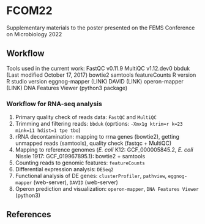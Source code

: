 # FCOM22

Supplementary materials to the poster presented on the FEMS Conference on Microbiology 2022




## Workflow  

Tools used in the current work:
FastQC v0.11.9
MultiQC v1.12.dev0
bbduk (Last modified October 17, 2017)
bowtie2
samtools
featureCounts
R version
R studio version
eggnog-mapper (LINK)
DAVID (LINK)
operon-mapper (LINK)
DNA Features Viewer (python3 package)

### Workflow for RNA-seq analysis 

1. Primary quality check of reads data: `FastQC` and `MultiQC`
2. Trimming and filtering reads: `bbduk` (oprtions: `-Xmx1g ktrim=r k=23 mink=11 hdist=1 tpe tbo`)
3. rRNA decontamination: mapping to rrna genes (bowtie2), getting unmapped reads (samtools), quality check  (fastqc + MultiQC)
4. Mapping to reference genomes (_E. coli_ K12: GCF_000005845.2, _E. coli_ Nissle 1917: GCF_019967895.1): bowtie2 + samtools
5. Counting reads to genomic features: `featureCounts`
6. Differential expression analysis: `DESeq2`
7. Functional analysis of DE genes:  `clusterProfiler`, `pathview`, `eggnog-mapper` (web-server), `DAVID` (web-server)
8. Operon prediction and visualization: `operon-mapper`, `DNA Features Viewer` (python3)

## References



